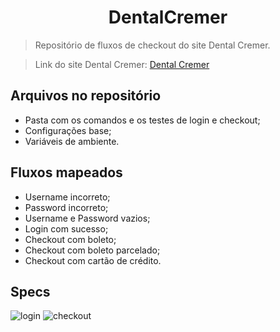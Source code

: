 # <h1 align="center">DentalCremer</h1>

> Repositório de fluxos de checkout do site Dental Cremer.

> Link do site Dental Cremer: [Dental Cremer](https://staging01.dentalcremer.com.br)

## Arquivos no repositório

+ Pasta com os comandos e os testes de login e checkout;
+ Configurações base;
+ Variáveis de ambiente.

## Fluxos mapeados

+ Username incorreto;
+ Password incorreto;
+ Username e Password vazios;
+ Login com sucesso;
+ Checkout com boleto;
+ Checkout com boleto parcelado;
+ Checkout com cartão de crédito.

## Specs

![login](https://github.com/viniciusmaires/DentalCremer/assets/47637775/640de997-91da-4188-9a38-a5a875b3e924)
![checkout](https://github.com/viniciusmaires/DentalCremer/assets/47637775/e8ad6fdf-6cc5-46e7-8b71-f519753bb212)
